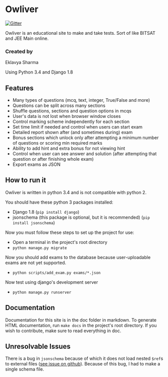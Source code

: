 # Owliver
[![Gitter](https://badges.gitter.im/Join%20Chat.svg)](https://gitter.im/sharmaeklavya2/owliver?utm_source=badge&utm_medium=badge&utm_campaign=pr-badge)

Owliver is an educational site to make and take tests. Sort of like BITSAT and JEE Main online.

### Created by
Eklavya Sharma

Using Python 3.4 and Django 1.8

## Features

* Many types of questions (mcq, text, integer, True/False and more)
* Questions can be split across many sections
* Shuffle questions, sections and question options in mcqs
* User's data is not lost when browser window closes
* Control marking scheme independently for each section
* Set time limit if needed and control when users can start exam
* Detailed report shown after (and sometimes during) exam
* Bonus sections which unlock only after attempting a minimum number of questions or scoring min required marks
* Ability to add hint and extra bonus for not viewing hint
* Control when user can see answer and solution (after attempting that question or after finishing whole exam)
* Export exams as JSON

## How to run it

Owliver is written in python 3.4 and is not compatible with python 2.

You should have these python 3 packages installed:

* Django 1.8 (`pip install django`)
* jsonschema (this package is optional, but it is recommended) (`pip install jsonschema`)

Now you must follow these steps to set up the project for use:

* Open a terminal in the project's root directory
* `python manage.py migrate`

Now you should add exams to the database because user-uploadable exams are not yet supported.

* `python scripts/add_exam.py exams/*.json`

Now test using django's development server

* `python manage.py runserver`

## Documentation

Documentation for this site is in the doc folder in markdown. To generate HTML documentation, run `make docs` in the project's root directory. If you wish to contribute, make sure to read everything in doc.

## Unresolvable Issues
There is a bug in `jsonschema` because of which it does not load nested `$ref`s to external files ([see issue on github](https://github.com/Julian/jsonschema/issues/209)). Because of this bug, I had to make a single schema file.

